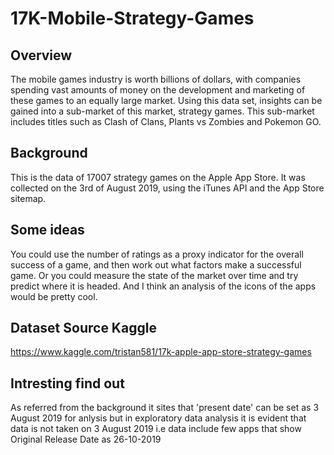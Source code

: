 # 17K-Mobile-Strategy-Games
## Overview
The mobile games industry is worth billions of dollars, with companies spending vast amounts of money on the development and marketing of these games to an equally large market. Using this data set, insights can be gained into a sub-market of this market, strategy games. This sub-market includes titles such as Clash of Clans, Plants vs Zombies and Pokemon GO.
## Background
This is the data of 17007 strategy games on the Apple App Store. It was collected on the 3rd of August 2019, using the iTunes API and the App Store sitemap.

## Some ideas
You could use the number of ratings as a proxy indicator for the overall success of a game, and then work out what factors make a successful game. Or you could measure the state of the market over time and try predict where it is headed.
And I think an analysis of the icons of the apps would be pretty cool.

## Dataset Source Kaggle
<a href="https://www.kaggle.com/tristan581/17k-apple-app-store-strategy-games">https://www.kaggle.com/tristan581/17k-apple-app-store-strategy-games</a>

## Intresting find out 
As referred from the background it sites that 'present date' can be set as 3 August 2019 for anlysis but in exploratory data analysis it is evident that data is not taken on 3 August 2019 i.e data include few apps that show Original Release Date as 26-10-2019  
